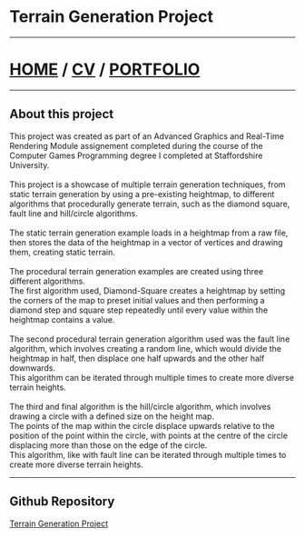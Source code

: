 # Terrain Generation Project
---
# [HOME](https://thomasgriffiths12.github.io) / [CV](https://thomasgriffiths12.github.io/CV) / [PORTFOLIO](https://thomasgriffiths12.github.io/Portfolio)
---

## About this project

This project was created as part of an Advanced Graphics and Real-Time Rendering Module assignement completed during the course of the Computer Games Programming degree I completed at Staffordshire University. <br>
<br>
This project is a showcase of multiple terrain generation techniques, from static terrain generation by using a pre-existing heightmap, to different algorithms that procedurally generate terrain, such as the diamond square, fault line and hill/circle algorithms.<br>
<br>
The static terrain generation example loads in a heightmap from a raw file, then stores the data of the heightmap in a vector of vertices and drawing them, creating static terrain.<br>
<br>
The procedural terrain generation examples are created using three different algorithms.<br>
The first algorithm used, Diamond-Square creates a heightmap by setting the corners of the map to preset initial values and then performing a diamond step and square step repeatedly until every value within the heightmap contains a value.<br>
<br>
The second procedural terrain generation algorithm used was the fault line algorithm, which involves creating a random line, which would divide the heightmap in half, then displace one half upwards and the other half downwards.<br>
This algorithm can be iterated through multiple times to create more diverse terrain heights.<br>
<br>
The third and final algorithm is the hill/circle algorithm, which involves drawing a circle with a defined size on the height map. <br>
The points of the map within the circle displace upwards relative to the position of the point within the circle, with points at the centre of the circle displacing more than those on the edge of the circle.<br> 
This algorithm, like with fault line can be iterated through multiple times to create more diverse terrain heights.

---
## Github Repository
[Terrain Generation Project](https://github.com/ThomasGriffiths12/Terrain-Generation-Project)
